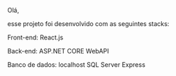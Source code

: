 Olá,

esse projeto foi desenvolvido com as seguintes stacks:

Front-end: React.js

Back-end: ASP.NET CORE WebAPI

Banco de dados: localhost SQL Server Express

